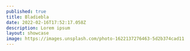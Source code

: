 ```yaml
---
published: true
title: Bladiebla
date: 2022-02-16T17:52:17.058Z
description: Lorem ipsum
layout: showcase
image: https://images.unsplash.com/photo-1622137276463-5d2b374cad11
---
```

